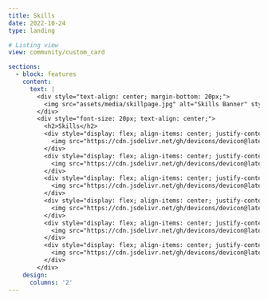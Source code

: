 ```yaml
---
title: Skills
date: 2022-10-24
type: landing

# Listing view
view: community/custom_card

sections:
  - block: features
    content:
      text: |
        <div style="text-align: center; margin-bottom: 20px;">
          <img src="assets/media/skillpage.jpg" alt="Skills Banner" style="width: 100%; max-width: 800px;">
        </div>
        <div style="font-size: 20px; text-align: center;">
          <h2>Skills</h2>
          <div style="display: flex; align-items: center; justify-content: center; margin: 10px 0;">
            <img src="https://cdn.jsdelivr.net/gh/devicons/devicon@latest/icons/java/java-original.svg" style="width: 30px; margin-right: 10px;" /> JAVA
          </div>
          <div style="display: flex; align-items: center; justify-content: center; margin: 10px 0;">
            <img src="https://cdn.jsdelivr.net/gh/devicons/devicon@latest/icons/python/python-original.svg" style="width: 30px; margin-right: 10px;" /> Python
          </div>
          <div style="display: flex; align-items: center; justify-content: center; margin: 10px 0;">
            <img src="https://cdn.jsdelivr.net/gh/devicons/devicon@latest/icons/spring/spring-original.svg" style="width: 30px; margin-right: 10px;" /> Spring Boot
          </div>
          <div style="display: flex; align-items: center; justify-content: center; margin: 10px 0;">
            <img src="https://cdn.jsdelivr.net/gh/devicons/devicon@latest/icons/csharp/csharp-original.svg" style="width: 30px; margin-right: 10px;" /> C#
          </div>
          <div style="display: flex; align-items: center; justify-content: center; margin: 10px 0;">
            <img src="https://cdn.jsdelivr.net/gh/devicons/devicon@latest/icons/cplusplus/cplusplus-original.svg" style="width: 30px; margin-right: 10px;" /> C++
          </div>
          <div style="display: flex; align-items: center; justify-content: center; margin: 10px 0;">
            <img src="https://cdn.jsdelivr.net/gh/devicons/devicon@latest/icons/react/react-original.svg" style="width: 30px; margin-right: 10px;" /> React
          </div>
        </div>
    design:
      columns: '2'
---
```

